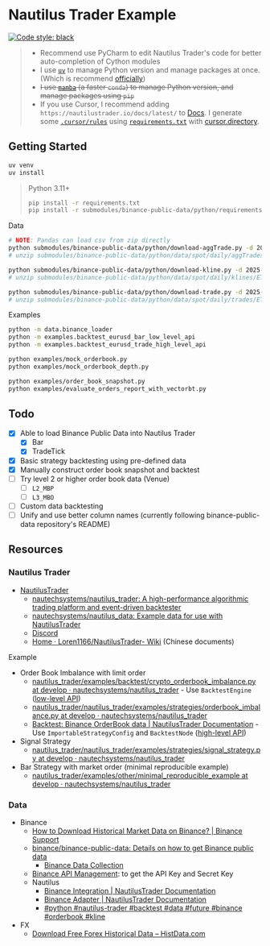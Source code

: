 # Nautilus Trader Example

[![Code style: black](https://img.shields.io/badge/code%20style-black-000000.svg)](https://github.com/psf/black)

> - Recommend use PyCharm to edit Nautilus Trader's code for better auto-completion of Cython modules
> - I use [`uv`](https://github.com/astral-sh/uv) to manage Python version and manage packages at once. (Which is recommend [officially](https://nautilustrader.io/docs/latest/developer_guide/environment_setup))
> - ~~I use [`mamba`](https://github.com/mamba-org/mamba) (a faster `conda`) to manage Python version, and manage packages using `pip`~~
> - If you use Cursor, I recommend adding `https://nautilustrader.io/docs/latest/` to [Docs](https://docs.cursor.com/context/@-symbols/@-docs#manage-custom-docs). I generate some [`.cursor/rules`](./.cursor/rules/) using [`requirements.txt`](requirements.txt) with [cursor.directory](https://cursor.directory/generate).

## Getting Started

```bash
uv venv
uv install
```

> Python 3.11+
>
> ```bash
> pip install -r requirements.txt
> pip install -r submodules/binance-public-data/python/requirements.txt
> ```

Data

```bash
# NOTE: Pandas can load csv from zip directly
python submodules/binance-public-data/python/download-aggTrade.py -d 2025-01-01 -s ETHUSDT -t spot
# unzip submodules/binance-public-data/python/data/spot/daily/aggTrades/ETHUSDT/ETHUSDT-aggTrades-2025-01-01.zip -d submodules/binance-public-data/python/data/spot/daily/aggTrades/ETHUSDT/

python submodules/binance-public-data/python/download-kline.py -d 2025-01-01 -s ETHUSDT -t spot -i 1s
# unzip submodules/binance-public-data/python/data/spot/daily/klines/ETHUSDT/1s/ETHUSDT-1s-2025-01-01.zip -d submodules/binance-public-data/python/data/spot/daily/klines/ETHUSDT/1s/

python submodules/binance-public-data/python/download-trade.py -d 2025-01-01 -s ETHUSDT -t spot
# unzip submodules/binance-public-data/python/data/spot/daily/trades/ETHUSDT/ETHUSDT-trades-2025-01-01.zip -d submodules/binance-public-data/python/data/spot/daily/trades/ETHUSDT/
```

Examples

```bash
python -m data.binance_loader
python -m examples.backtest_eurusd_bar_low_level_api
python -m examples.backtest_eurusd_trade_high_level_api

python examples/mock_orderbook.py
python examples/mock_orderbook_depth.py

python examples/order_book_snapshot.py
python examples/evaluate_orders_report_with_vectorbt.py
```

## Todo

- [X] Able to load Binance Public Data into Nautilus Trader
  - [X] Bar
  - [X] TradeTick
- [X] Basic strategy backtesting using pre-defined data
- [X] Manually construct order book snapshot and backtest
- [ ] Try level 2 or higher order book data (Venue)
  - [ ] `L2_MBP`
  - [ ] `L3_MBO`
- [ ] Custom data backtesting
- [ ] Unify and use better column names (currently following binance-public-data repository's README)

## Resources

### Nautilus Trader

- [NautilusTrader](https://nautilustrader.io/)
  - [nautechsystems/nautilus_trader: A high-performance algorithmic trading platform and event-driven backtester](https://github.com/nautechsystems/nautilus_trader)
  - [nautechsystems/nautilus_data: Example data for use with NautilusTrader](https://github.com/nautechsystems/nautilus_data/)
  - [Discord](https://discord.com/invite/AUWVs3XaCS)
  - [Home · Loren1166/NautilusTrader- Wiki](https://github.com/Loren1166/NautilusTrader-/wiki) (Chinese documents)

Example

- Order Book Imbalance with limit order
  - [nautilus_trader/examples/backtest/crypto_orderbook_imbalance.py at develop · nautechsystems/nautilus_trader](https://github.com/nautechsystems/nautilus_trader/blob/develop/examples/backtest/crypto_orderbook_imbalance.py) - Use `BacktestEngine` ([low-level API](https://nautilustrader.io/docs/latest/getting_started/backtest_low_level/))
  - [nautilus_trader/nautilus_trader/examples/strategies/orderbook_imbalance.py at develop · nautechsystems/nautilus_trader](https://github.com/nautechsystems/nautilus_trader/blob/develop/nautilus_trader/examples/strategies/orderbook_imbalance.py#L78)
  - [Backtest: Binance OrderBook data | NautilusTrader Documentation](https://nautilustrader.io/docs/latest/tutorials/backtest_binance_orderbook) - Use `ImportableStrategyConfig` and `BacktestNode` ([high-level API](https://nautilustrader.io/docs/latest/getting_started/backtest_high_level/))
- Signal Strategy
  - [nautilus_trader/nautilus_trader/examples/strategies/signal_strategy.py at develop · nautechsystems/nautilus_trader](https://github.com/nautechsystems/nautilus_trader/blob/develop/nautilus_trader/examples/strategies/signal_strategy.py)
- Bar Strategy with market order (minimal reproducible example)
  - [nautilus_trader/examples/other/minimal_reproducible_example at develop · nautechsystems/nautilus_trader](https://github.com/nautechsystems/nautilus_trader/tree/develop/examples/other/minimal_reproducible_example)

### Data

- Binance
  - [How to Download Historical Market Data on Binance? | Binance Support](https://www.binance.com/en/support/faq/how-to-download-historical-market-data-on-binance-5810ae42176b4770b880ce1f14932262)
  - [binance/binance-public-data: Details on how to get Binance public data](https://github.com/binance/binance-public-data)
    - [Binance Data Collection](https://data.binance.vision/?prefix=data/spot/daily/trades/BTCUSDT/)
  - [Binance API Management](https://www.binance.com/en/my/settings/api-management): to get the API Key and Secret Key
  - Nautilus
    - [Binance Integration | NautilusTrader Documentation](https://nautilustrader.io/docs/latest/integrations/binance)
    - [Binance Adapter | NautilusTrader Documentation](https://nautilustrader.io/docs/latest/api_reference/adapters/binance/)
    - [#python #nautilus-trader #backtest #data #future #binance #orderbook #kline](https://gist.github.com/seongs1024/237ed08e9dae5b55bdd5c7a320c9c477)
- FX
  - [Download Free Forex Historical Data – HistData.com](https://www.histdata.com/download-free-forex-historical-data/?/ascii/tick-data-quotes/)
